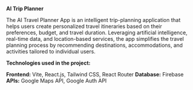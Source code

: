 **AI Trip Planner**


The AI Travel Planner App is an intelligent trip-planning application that helps users create personalized travel itineraries based on their preferences, budget, and travel duration. Leveraging artificial intelligence, real-time data, and location-based services, the app simplifies the travel planning process by recommending destinations, accommodations, and activities tailored to individual users.


 
**Technologies used in the project:** 


**Frontend:** Vite, React.js, Tailwind CSS, React Router
 **Database:** Firebase
**APIs:** Google Maps API, Google Auth API
